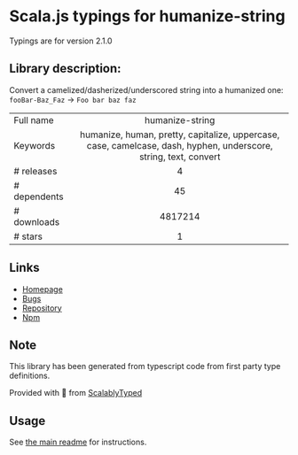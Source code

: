 
# Scala.js typings for humanize-string

Typings are for version 2.1.0

## Library description:
Convert a camelized/dasherized/underscored string into a humanized one: `fooBar-Baz_Faz` → `Foo bar baz faz`

|                    |                 |
| ------------------ | :-------------: |
| Full name          | humanize-string |
| Keywords           | humanize, human, pretty, capitalize, uppercase, case, camelcase, dash, hyphen, underscore, string, text, convert |
| # releases         | 4 |
| # dependents       | 45 |
| # downloads        | 4817214 |
| # stars            | 1 |

## Links
- [Homepage](https://github.com/sindresorhus/humanize-string#readme)
- [Bugs](https://github.com/sindresorhus/humanize-string/issues)
- [Repository](https://github.com/sindresorhus/humanize-string)
- [Npm](https://www.npmjs.com/package/humanize-string)
    


## Note
This library has been generated from typescript code from first party type definitions.

Provided with :purple_heart: from [ScalablyTyped](https://github.com/oyvindberg/ScalablyTyped)

## Usage
See [the main readme](../../readme.md) for instructions.



